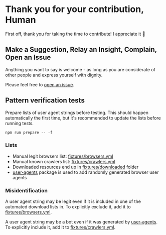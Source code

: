 # Thank you for your contribution, Human

First off, thank you for taking the time to contribute! I appreciate it 🤩

## Make a Suggestion, Relay an Insight, Complain, Open an Issue

Anything you want to say is welcome - as long as you are considerate of other people and express yourself with dignity.

Please feel free to [open an issue](https://github.com/omrilotan/isbot/issues/new/choose).

## Pattern verification tests

Prepare lists of user agent strings before testing. This should happen automatically the first time, but it's recommended to update the lists before running tests.

```js
npm run prepare -- -f
```

### Lists

- Manual legit browsers list: [fixtures/browsers.yml](https://github.com/omrilotan/isbot/blob/main/fixtures/browsers.yml)
- Manual known crawlers list: [fixtures/crawlers.yml](https://github.com/omrilotan/isbot/blob/main/fixtures/crawlers.yml)
- Downloaded resources end up in [fixtures/downloaded](https://github.com/omrilotan/isbot/blob/main/fixtures/downloaded) folder
- [user-agents](https://www.npmjs.com/package/user-agents) package is used to add randomly generated browser user agents

### Misidentification

A user agent string may be legit even if it is included in one of the automated download lists in. To explicitly exclude it, add it to [fixtures/browsers.yml](https://github.com/omrilotan/isbot/blob/main/fixtures/browsers.yml).

A user agent string may be a bot even if it was generated by [user-agents](https://www.npmjs.com/package/user-agents). To explicitly include it, add it to [fixtures/crawlers.yml](https://github.com/omrilotan/isbot/blob/main/fixtures/crawlers.yml).
